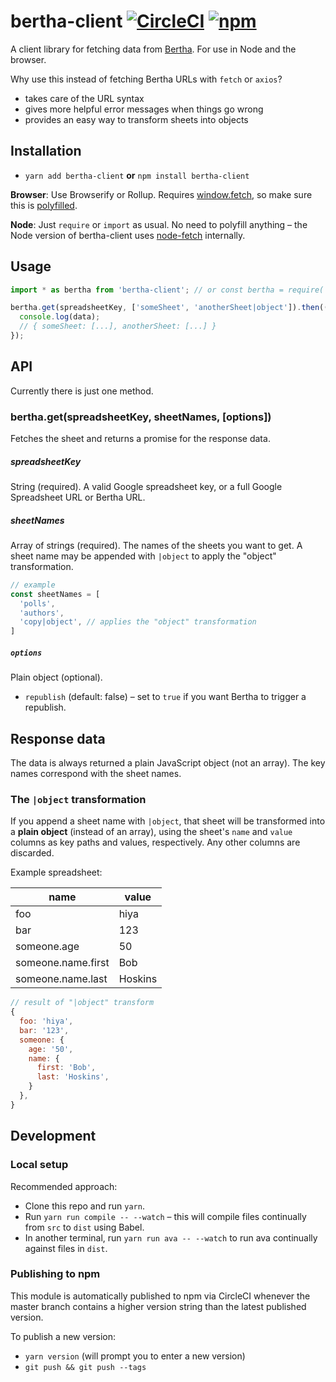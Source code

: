 # bertha-client [![CircleCI](https://circleci.com/gh/Financial-Times/bertha-client.svg?style=svg)](https://circleci.com/gh/Financial-Times/bertha-client) [![npm](https://img.shields.io/npm/v/bertha-client.svg)](https://npmjs.com/package/bertha-client)

A client library for fetching data from [Bertha](https://github.com/ft-interactive/bertha). For use in Node and the browser.

Why use this instead of fetching Bertha URLs with `fetch` or `axios`?

- takes care of the URL syntax
- gives more helpful error messages when things go wrong
- provides an easy way to transform sheets into objects


## Installation

- `yarn add bertha-client` **or** `npm install bertha-client`

**Browser**: Use Browserify or Rollup. Requires [window.fetch](https://developer.mozilla.org/en-US/docs/Web/API/WindowOrWorkerGlobalScope/fetch), so make sure this is [polyfilled](https://cdn.polyfill.io/v2/docs/features/#fetch).

**Node**: Just `require` or `import` as usual. No need to polyfill anything – the Node version of bertha-client uses [node-fetch](https://github.com/bitinn/node-fetch) internally.


## Usage

```js
import * as bertha from 'bertha-client'; // or const bertha = require('bertha-client');

bertha.get(spreadsheetKey, ['someSheet', 'anotherSheet|object']).then((data) => {
  console.log(data);
  // { someSheet: [...], anotherSheet: [...] }
});
```


## API

Currently there is just one method.

### bertha.get(spreadsheetKey, sheetNames, [options])

Fetches the sheet and returns a promise for the response data.

##### spreadsheetKey

String (required). A valid Google spreadsheet key, or a full Google Spreadsheet URL or Bertha URL.

##### sheetNames

Array of strings (required). The names of the sheets you want to get. A sheet name may be appended with `|object` to apply the "object" transformation.

```js
// example
const sheetNames = [
  'polls',
  'authors',
  'copy|object', // applies the "object" transformation
]
```

##### `options`

Plain object (optional).

- `republish` (default: false) – set to `true` if you want Bertha to trigger a republish.

## Response data

The data is always returned a plain JavaScript object (not an array). The key names correspond with the sheet names.

### The `|object` transformation

If you append a sheet name with `|object`, that sheet will be transformed into a **plain object** (instead of an array), using the sheet's `name` and `value` columns as key paths and values, respectively. Any other columns are discarded.

Example spreadsheet:

| name               | value   |
| ------------------ | ------- |
| foo                | hiya    |
| bar                | 123     |
| someone.age        | 50      |
| someone.name.first | Bob     |
| someone.name.last  | Hoskins |

```js
// result of "|object" transform
{
  foo: 'hiya',
  bar: '123',
  someone: {
    age: '50',
    name: {
      first: 'Bob',
      last: 'Hoskins',
    }
  },
}
```


## Development

### Local setup

Recommended approach:

- Clone this repo and run `yarn`.
- Run `yarn run compile -- --watch` – this will compile files continually from `src` to `dist` using Babel.
- In another terminal, run `yarn run ava -- --watch` to run ava continually against files in `dist`.


### Publishing to npm

This module is automatically published to npm via CircleCI whenever the master branch contains a higher version string than the latest published version.

To publish a new version:

- `yarn version` (will prompt you to enter a new version)
- `git push && git push --tags`

